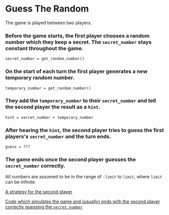 # Guess The Random

The game is played between two players.

### Before the game starts, the first player chooses a random number which they keep a secret. The `secret_number` stays constant throughout the game.

`secret_number = get_random_number()`

### On the start of each turn the first player generates a new temporary random number.

`temporary_number = get_random_number()`

### They add the `temporary_number` to their `secret_number` and tell the second player the result as a `hint`.

`hint = secret_number + temporary_number`

### After hearing the `hint`, the second player tries to guess the first players's `secret_number` and the turn ends.

`guess = ???`

### The game ends once the second player guesses the `secret_number` correctly. 

All numbers are assumed to be in the range of `-limit` to `limit`, where `limit` can be infinite.


[A strategy for the second player](SOLUTION.md)

[Code which simulates the game and (usually) ends with the second player correctly guessing the `secret number`](guess_the_random.py)
